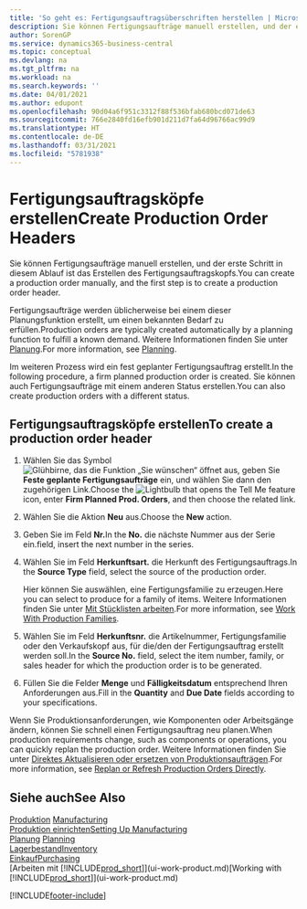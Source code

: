 ```yaml
---
title: 'So geht es: Fertigungsauftragsüberschriften herstellen | Microsoft Docs'
description: Sie können Fertigungsaufträge manuell erstellen, und der erste Schritt in diesem Ablauf ist das Erstellen des Fertigungsauftragskopfs.
author: SorenGP
ms.service: dynamics365-business-central
ms.topic: conceptual
ms.devlang: na
ms.tgt_pltfrm: na
ms.workload: na
ms.search.keywords: ''
ms.date: 04/01/2021
ms.author: edupont
ms.openlocfilehash: 90d04a6f951c3312f88f536bfab680bcd071de63
ms.sourcegitcommit: 766e2840fd16efb901d211d7fa64d96766ac99d9
ms.translationtype: HT
ms.contentlocale: de-DE
ms.lasthandoff: 03/31/2021
ms.locfileid: "5781938"
---
```

# <a name="create-production-order-headers"></a><span data-ttu-id="f6d4e-103">Fertigungsauftragsköpfe erstellen</span><span class="sxs-lookup"><span data-stu-id="f6d4e-103">Create Production Order Headers</span></span>
<span data-ttu-id="f6d4e-104">Sie können Fertigungsaufträge manuell erstellen, und der erste Schritt in diesem Ablauf ist das Erstellen des Fertigungsauftragskopfs.</span><span class="sxs-lookup"><span data-stu-id="f6d4e-104">You can create a production order manually, and the first step is to create a production order header.</span></span>

<span data-ttu-id="f6d4e-105">Fertigungsaufträge werden üblicherweise bei einem dieser Planungsfunktion erstellt, um einen bekannten Bedarf zu erfüllen.</span><span class="sxs-lookup"><span data-stu-id="f6d4e-105">Production orders are typically created automatically by a planning function to fulfill a known demand.</span></span> <span data-ttu-id="f6d4e-106">Weitere Informationen finden Sie unter [Planung](production-planning.md).</span><span class="sxs-lookup"><span data-stu-id="f6d4e-106">For more information, see [Planning](production-planning.md).</span></span>   

<span data-ttu-id="f6d4e-107">Im weiteren Prozess wird ein fest geplanter Fertigungsauftrag erstellt.</span><span class="sxs-lookup"><span data-stu-id="f6d4e-107">In the following procedure, a firm planned production order is created.</span></span> <span data-ttu-id="f6d4e-108">Sie können auch Fertigungsaufträge mit einem anderen Status erstellen.</span><span class="sxs-lookup"><span data-stu-id="f6d4e-108">You can also create production orders with a different status.</span></span>  

## <a name="to-create-a-production-order-header"></a><span data-ttu-id="f6d4e-109">Fertigungsauftragsköpfe erstellen</span><span class="sxs-lookup"><span data-stu-id="f6d4e-109">To create a production order header</span></span>  
1.  <span data-ttu-id="f6d4e-110">Wählen Sie das Symbol ![Glühbirne, das die Funktion „Sie wünschen“ öffnet](media/ui-search/search_small.png "Was möchten Sie tun?") aus, geben Sie **Feste geplante Fertigungsaufträge** ein, und wählen Sie dann den zugehörigen Link.</span><span class="sxs-lookup"><span data-stu-id="f6d4e-110">Choose the ![Lightbulb that opens the Tell Me feature](media/ui-search/search_small.png "Tell me what you want to do") icon, enter **Firm Planned Prod. Orders**, and then choose the related link.</span></span>  
2.  <span data-ttu-id="f6d4e-111">Wählen Sie die Aktion **Neu** aus.</span><span class="sxs-lookup"><span data-stu-id="f6d4e-111">Choose the **New** action.</span></span>  
3.  <span data-ttu-id="f6d4e-112">Geben Sie im Feld **Nr.**</span><span class="sxs-lookup"><span data-stu-id="f6d4e-112">In the **No.**</span></span> <span data-ttu-id="f6d4e-113">die nächste Nummer aus der Serie ein.</span><span class="sxs-lookup"><span data-stu-id="f6d4e-113">field, insert the next number in the series.</span></span>  
4.  <span data-ttu-id="f6d4e-114">Wählen Sie im Feld **Herkunftsart.** die Herkunft des Fertigungsauftrags.</span><span class="sxs-lookup"><span data-stu-id="f6d4e-114">In the **Source Type** field, select the source of the production order.</span></span>

    <span data-ttu-id="f6d4e-115">Hier können Sie auswählen, eine Fertigungsfamilie zu erzeugen.</span><span class="sxs-lookup"><span data-stu-id="f6d4e-115">Here you can select to produce for a family of items.</span></span> <span data-ttu-id="f6d4e-116">Weitere Informationen finden Sie unter [Mit Stücklisten arbeiten](production-how-work-family.md).</span><span class="sxs-lookup"><span data-stu-id="f6d4e-116">For more information, see [Work With Production Families](production-how-work-family.md).</span></span>
5.  <span data-ttu-id="f6d4e-117">Wählen Sie im Feld **Herkunftsnr.** die Artikelnummer, Fertigungsfamilie oder den Verkaufskopf aus, für die/den der Fertigungsauftrag erstellt werden soll.</span><span class="sxs-lookup"><span data-stu-id="f6d4e-117">In the **Source No.** field, select the item number, family, or sales header for which the production order is to be generated.</span></span>  
6.  <span data-ttu-id="f6d4e-118">Füllen Sie die Felder **Menge** und **Fälligkeitsdatum** entsprechend Ihren Anforderungen aus.</span><span class="sxs-lookup"><span data-stu-id="f6d4e-118">Fill in the **Quantity** and **Due Date** fields according to your specifications.</span></span>  

<span data-ttu-id="f6d4e-119">Wenn Sie Produktionsanforderungen, wie Komponenten oder Arbeitsgänge ändern, können Sie schnell einen Fertigungsauftrag neu planen.</span><span class="sxs-lookup"><span data-stu-id="f6d4e-119">When production requirements change, such as components or operations, you can quickly replan the production order.</span></span> <span data-ttu-id="f6d4e-120">Weitere Informationen finden Sie unter [Direktes Aktualisieren oder ersetzen von Produktionsaufträgen](production-how-to-replan-refresh-production-orders.md).</span><span class="sxs-lookup"><span data-stu-id="f6d4e-120">For more information, see [Replan or Refresh Production Orders Directly](production-how-to-replan-refresh-production-orders.md).</span></span> 

## <a name="see-also"></a><span data-ttu-id="f6d4e-121">Siehe auch</span><span class="sxs-lookup"><span data-stu-id="f6d4e-121">See Also</span></span>  
<span data-ttu-id="f6d4e-122">[Produktion](production-manage-manufacturing.md)  </span><span class="sxs-lookup"><span data-stu-id="f6d4e-122">[Manufacturing](production-manage-manufacturing.md)  </span></span>  
[<span data-ttu-id="f6d4e-123">Produktion einrichten</span><span class="sxs-lookup"><span data-stu-id="f6d4e-123">Setting Up Manufacturing</span></span>](production-configure-production-processes.md)  
<span data-ttu-id="f6d4e-124">[Planung](production-planning.md)    </span><span class="sxs-lookup"><span data-stu-id="f6d4e-124">[Planning](production-planning.md)    </span></span>  
[<span data-ttu-id="f6d4e-125">Lagerbestand</span><span class="sxs-lookup"><span data-stu-id="f6d4e-125">Inventory</span></span>](inventory-manage-inventory.md)  
[<span data-ttu-id="f6d4e-126">Einkauf</span><span class="sxs-lookup"><span data-stu-id="f6d4e-126">Purchasing</span></span>](purchasing-manage-purchasing.md)  
<span data-ttu-id="f6d4e-127">[Arbeiten mit [!INCLUDE[prod_short](includes/prod_short.md)]](ui-work-product.md)</span><span class="sxs-lookup"><span data-stu-id="f6d4e-127">[Working with [!INCLUDE[prod_short](includes/prod_short.md)]](ui-work-product.md)</span></span>


[!INCLUDE[footer-include](includes/footer-banner.md)]